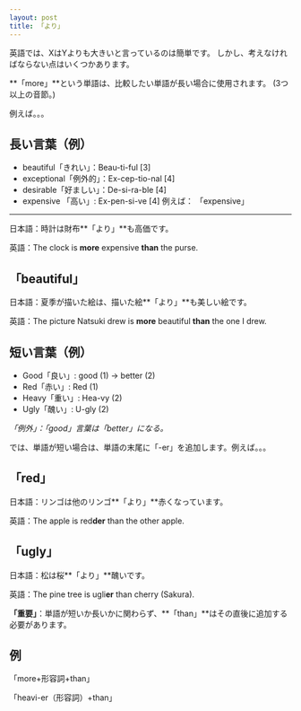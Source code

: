 ```yaml
---
layout: post
title: 「より」
---
```



英語では、XはYよりも大きいと言っているのは簡単です。 しかし、考えなければならない点はいくつかあります。

**「more」**という単語は、比較したい単語が長い場合に使用されます。 (3つ以上の音節。) 

例えば。。。

長い言葉（例）
-------

- beautiful「きれい」：Beau-ti-ful [3]
- exceptional「例外的」：Ex-cep-tio-nal [4]
- desirable「好ましい」：De-si-ra-ble [4]
- expensive 「高い」: Ex-pen-si-ve [4]
例えば：
「expensive」
-----------

日本語：時計は財布**「より」**も高価です。

英語：The clock is **more** expensive **than** the purse. 

「beautiful」
-----------

日本語：夏季が描いた絵は、描いた絵**「より」**も美しい絵です。

英語：The picture Natsuki drew is **more** beautiful **than** the one I drew. 

短い言葉（例）
-------

- Good「良い」: good (1) -> better (2)
- Red「赤い」: Red (1) 
- Heavy「重い」: Hea-vy (2)
- Ugly「醜い」: U-gly (2)

*「例外」：「good」言葉は「better」になる。*

では、単語が短い場合は、単語の末尾に「-er」を追加します。例えば。。。

「red」
-----

日本語：リンゴは他のリンゴ**「より」**赤くなっています。

英語：The apple is red**der** than the other apple.  

「ugly」
------

日本語：松は桜**「より」**醜いです。

英語：The pine tree is ugli**er** than cherry (Sakura).

**「重要」**：単語が短いか長いかに関わらず、**「than」**はその直後に追加する必要があります。

例
-
「more+形容詞+than」

「heavi-er（形容詞）+than」
